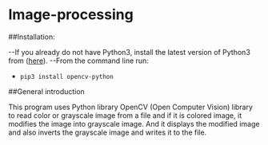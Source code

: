 # Image-processing

##Installation:

--If you already do not have Python3, install the latest version of Python3 from ([here](www.python.org)).
--From the command line run:
- `pip3 install opencv-python`

##General introduction

This program uses Python library OpenCV (Open Computer Vision) library to read color or grayscale image from a file and if it 
is colored image, it modifies the image into grayscale image. And it displays the modified image and also inverts the grayscale image and writes it
to the file.
